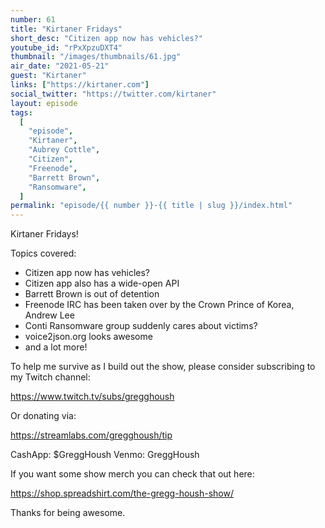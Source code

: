 ```yaml
---
number: 61
title: "Kirtaner Fridays"
short_desc: "Citizen app now has vehicles?"
youtube_id: "rPxXpzuDXT4"
thumbnail: "/images/thumbnails/61.jpg"
air_date: "2021-05-21"
guest: "Kirtaner"
links: ["https://kirtaner.com"]
social_twitter: "https://twitter.com/kirtaner"
layout: episode
tags:
  [
    "episode",
    "Kirtaner",
    "Aubrey Cottle",
    "Citizen",
    "Freenode",
    "Barrett Brown",
    "Ransomware",
  ]
permalink: "episode/{{ number }}-{{ title | slug }}/index.html"
---
```


Kirtaner Fridays!

Topics covered:

- Citizen app now has vehicles?
- Citizen app also has a wide-open API
- Barrett Brown is out of detention
- Freenode IRC has been taken over by the Crown Prince of Korea, Andrew Lee
- Conti Ransomware group suddenly cares about victims?
- voice2json.org looks awesome
- and a lot more!

To help me survive as I build out the show, please consider subscribing to my Twitch channel:

https://www.twitch.tv/subs/gregghoush​​

Or donating via:

https://streamlabs.com/gregghoush/tip​​

CashApp: $GreggHoush
Venmo: GreggHoush

If you want some show merch you can check that out here:

https://shop.spreadshirt.com/the-gregg-housh-show/

Thanks for being awesome.
